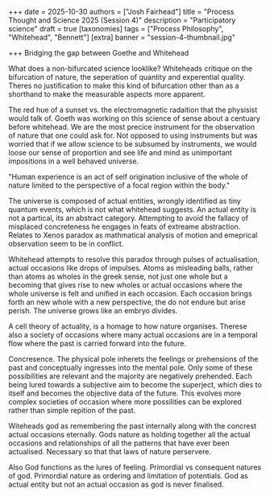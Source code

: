 +++
date = 2025-10-30
authors = ["Josh Fairhead"]
title = "Process Thought and Science 2025 (Session 4)"
description = "Participatory science"
draft = true
[taxonomies]
tags = ["Process Philosophy", "Whitehead", "Bennett"]
[extra]
banner = "session-4-thumbnail.jpg"

+++
Bridging the gap between Goethe and Whitehead

What does a non-bifurcated science looklike? Whiteheads critique on the bifurcation of nature, the seperation of quantity and experential quality. Theres no justification to make this kind of bifurcation other than as a shorthand to make the measurable aspects more apparent.

The red hue of a sunset vs. the electromagnetic radaition that the physisist would talk of. Goeth was working on this science of sense about a centuary before whitehead. We are the most precice instrument for the observation of nature that one could ask for. Not opposed to using instruments but was worried that if we allow science to be subsumed by instruments, we would loose our sense of proportion and see life and mind as unimportant impositions in a well behaved universe. 

"Human experience is an act of self origination inclusive of the whole of nature limited to the perspective of a focal region within the body."

The universe is composed of actual entities, wrongly identified as tiny quantum events, which is not what whitehead suggests. An actual entity is not a partical, its an abstract category. Attempting to avoid the fallacy of misplaced concreteness he engages in feats of extreame abstraction. Relates to Xenos paradox as mathmatical analysis of motion and emeprical observation seem to be in conflict. 

Whitehead attempts to resolve this paradox through pulses of actualisation, actual occasions like drops of impulses. Atoms as misleading balls, rather than atoms as wholes in the greek sense, not just one whole but a becoming that gives rise to new wholes or actual occasions where the whole universe is felt and unified in each occasion. Each occasion brings forth an new whole with a new perspective, the do not endure but arise perish. The universe grows like an embryo divides. 

A cell theory of actuality, is a homage to how nature organises. Therese also a society of occasions where many actual occasions are in a temporal flow where the past is carried forward into the future. 

Concresence. The physical pole inherets the feelings or prehensions of the past and conceptually ingresses into the mental pole. Only some of these possibilities are relevant and the majority are negatively prehended. Each being lured towards a subjective aim to become the superject, which dies to itself and becomes the objective data of the future. This evolves more complex societies of occasion where more possilities can be explored rather than simple repition of the past. 

Witeheads god as remembering the past internally along with the concrest actual occasions eternally. Gods nature as holding together all the actual occasions and relationships of all the patterns that have ever been actualised. Necessary so that that laws of nature perservere. 

Also God functions as the lures of feeling. Primordial vs consequent natures of god. Primordial nature as ordering and limitation of potentials. God as actual entity but not an actual occasion as god is never finalised.





